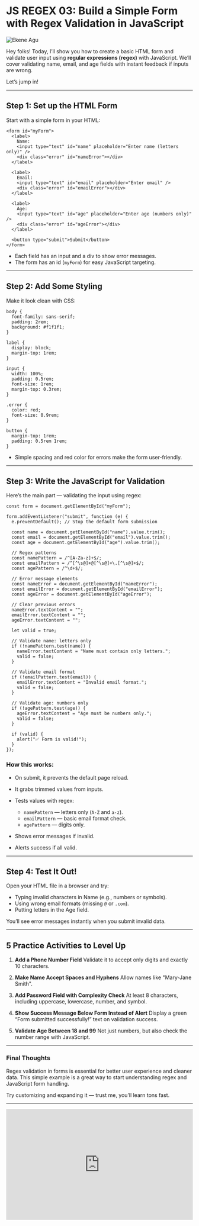# JS REGEX 03: Build a Simple Form with Regex Validation in JavaScript

![Ekene Agu](https://agunechembaekene.wordpress.com/wp-content/uploads/2025/05/imagine_a_colorful_playful_web_developer_s_desk.jpeg)


Hey folks! Today, I’ll show you how to create a basic HTML form and validate user input using **regular expressions (regex)** with JavaScript. We’ll cover validating name, email, and age fields with instant feedback if inputs are wrong.

Let’s jump in!

---

## Step 1: Set up the HTML Form

Start with a simple form in your HTML:

```
<form id="myForm">
  <label>
    Name:
    <input type="text" id="name" placeholder="Enter name (letters only)" />
    <div class="error" id="nameError"></div>
  </label>

  <label>
    Email:
    <input type="text" id="email" placeholder="Enter email" />
    <div class="error" id="emailError"></div>
  </label>

  <label>
    Age:
    <input type="text" id="age" placeholder="Enter age (numbers only)" />
    <div class="error" id="ageError"></div>
  </label>

  <button type="submit">Submit</button>
</form>
```

* Each field has an input and a div to show error messages.
* The form has an id (`myForm`) for easy JavaScript targeting.

---

## Step 2: Add Some Styling

Make it look clean with CSS:

```
body {
  font-family: sans-serif;
  padding: 2rem;
  background: #f1f1f1;
}

label {
  display: block;
  margin-top: 1rem;
}

input {
  width: 100%;
  padding: 0.5rem;
  font-size: 1rem;
  margin-top: 0.3rem;
}

.error {
  color: red;
  font-size: 0.9rem;
}

button {
  margin-top: 1rem;
  padding: 0.5rem 1rem;
}
```

* Simple spacing and red color for errors make the form user-friendly.

---

## Step 3: Write the JavaScript for Validation

Here’s the main part — validating the input using regex:

```
const form = document.getElementById("myForm");

form.addEventListener("submit", function (e) {
  e.preventDefault(); // Stop the default form submission

  const name = document.getElementById("name").value.trim();
  const email = document.getElementById("email").value.trim();
  const age = document.getElementById("age").value.trim();

  // Regex patterns
  const namePattern = /^[A-Za-z]+$/;
  const emailPattern = /^[^\s@]+@[^\s@]+\.[^\s@]+$/;
  const agePattern = /^\d+$/;

  // Error message elements
  const nameError = document.getElementById("nameError");
  const emailError = document.getElementById("emailError");
  const ageError = document.getElementById("ageError");

  // Clear previous errors
  nameError.textContent = "";
  emailError.textContent = "";
  ageError.textContent = "";

  let valid = true;

  // Validate name: letters only
  if (!namePattern.test(name)) {
    nameError.textContent = "Name must contain only letters.";
    valid = false;
  }

  // Validate email format
  if (!emailPattern.test(email)) {
    emailError.textContent = "Invalid email format.";
    valid = false;
  }

  // Validate age: numbers only
  if (!agePattern.test(age)) {
    ageError.textContent = "Age must be numbers only.";
    valid = false;
  }

  if (valid) {
    alert("✅ Form is valid!");
  }
});
```

### How this works:

* On submit, it prevents the default page reload.
* It grabs trimmed values from inputs.
* Tests values with regex:

  * `namePattern` — letters only (`A-Z` and `a-z`).
  * `emailPattern` — basic email format check.
  * `agePattern` — digits only.
* Shows error messages if invalid.
* Alerts success if all valid.

---

## Step 4: Test It Out!

Open your HTML file in a browser and try:

* Typing invalid characters in Name (e.g., numbers or symbols).
* Using wrong email formats (missing `@` or `.com`).
* Putting letters in the Age field.

You’ll see error messages instantly when you submit invalid data.

---

## 5 Practice Activities to Level Up

1. **Add a Phone Number Field**
   Validate it to accept only digits and exactly 10 characters.

2. **Make Name Accept Spaces and Hyphens**
   Allow names like "Mary-Jane Smith".

3. **Add Password Field with Complexity Check**
   At least 8 characters, including uppercase, lowercase, number, and symbol.

4. **Show Success Message Below Form Instead of Alert**
   Display a green “Form submitted successfully!” text on validation success.

5. **Validate Age Between 18 and 99**
   Not just numbers, but also check the number range with JavaScript.

---

### Final Thoughts

Regex validation in forms is essential for better user experience and cleaner data. This simple example is a great way to start understanding regex and JavaScript form handling.

Try customizing and expanding it — trust me, you’ll learn tons fast.


---

<iframe height="300" style="width: 100%;" scrolling="no" title="regex form project" src="https://codepen.io/agunechemba/embed/jEEgbMo?default-tab=html%2Cresult" frameborder="no" loading="lazy" allowtransparency="true" allowfullscreen="true">
  See the Pen <a href="https://codepen.io/agunechemba/pen/jEEgbMo">
  regex form project</a> by Agunechemba Ekene (<a href="https://codepen.io/agunechemba">@agunechemba</a>)
  on <a href="https://codepen.io">CodePen</a>.
</iframe>
